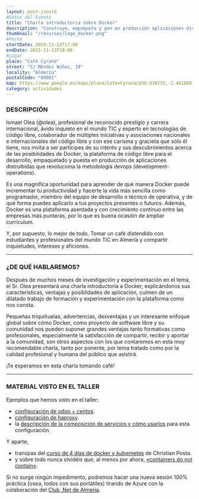 ```yaml
---
layout: post-jsonld
#Datos del Evento
title: "Charla introductoria sobre Docker"
description: "Construye, empaqueta y pon en producción aplicaciones distribuidas"
thumbnail: "/recursos/logo_docker.png"
#Fecha
startDate: 2015-11-13T17:00
endDate: 2015-11-13T19:00
#Lugar
place: "Café Cyrano"
street: "C/ Méndez Núñez, 19"
locality: "Almería"
postalCode: "04001"
map: https://www.google.es/maps/place/Cafe+Cyrano/@36.838732,-2.461688,15z/data=!4m2!3m1!1s0x0:0x3dc641c556264f91
category: actividades
---
```


### DESCRIPCIÓN


Ismael Olea (@olea), profesional de reconocido prestigio y carrera internacional, ávido inquieto en el mundo TIC y experto en tecnologías de código libre, colaborador de múltiples iniciativas y asociaciones nacionales e internacionales del código libre y con ese carisma y gracieta que sólo él tiene, nos invita a ser partícipes de su interés y sus descubrimientos acerca de las posibilidades de Docker, la plataforma de código libre para el desarrollo, empaquetado y puesta en producción de aplicaciones distruibidas que revoluciona la metodología devops (development-operations).

Es una magnífica oportunidad para aprender de qué manera Docker puede incrementar tu productividad y hacerte la vida más sencilla como programador, miembro del equipo de desarrollo o técnico de operativa, y de qué forma puedes aplicarlo a tus proyectos presentes o futuros. Además, Docker es una plataforma asentada y con crecimiento contínuo entre las empresas más punteras, por lo que es buena ocasión de ampliar currículum.

Y, por supuesto, lo mejor de todo. Tomar un café distendido con estudiantes y profesionales del mundo TIC en Almería y compartir inquietudes, intereses y aficiones.

---

### ¿DE QUÉ HABLAREMOS?

Después de muchos meses de investigación y experimentación en el tema, el Sr. Olea presentará una charla introductoria a Docker, explicándonos sus características, ventajas y posiblidades de aplicación, culmen de un dilatado trabajo de formación y experimentación con la plataforma como nos consta.

Pequeñas triquiñuelas, advertencias, desventajas y un interesante enfoque global sobre cómo Docker, como proyecto de software libre y su comunidad nos pueden suponer grandes ventajas tanto formativas como profesionales, especialmente la satisfacción de compartir, recibir y aportar a la comunidad, son otros aspectos con los que contaremos en esta muy recomendable charla, tanto por ponente, por tema tratado como por la calidad profesional y humana del público que asistirá.

¡Te esperamos en esta charla tomando café!

---

### MATERIAL VISTO EN EL TALLER

Ejemplos que hemos visto en el taller:

 - [configuración de odoo + centos](https://bitbucket.org/yajo/).
 - [configuración de haproxy](https://bitbucket.org/yajo/).
 - la [descripción de la composición de servicios y cómo usarlos](https://hub.docker.com/r/yajo/odoo/) para esta configuración.

Y aparte,

 - transpas del [curso de 4 días de docker y kubernetes](http://blog.christianposta.com/kubernetes/3-day-docker-and-kubernetes-training/) de Christian Posta.
 - y sobre todo nunca olvidéis que, al menos por ahora, [«containers do not contain»](https://opensource.com/business/14/7/docker-security-selinux).

Si no surge ningún impedimento, podremos hacer una nueva sesión 100% práctica (osea, todos con sus portátiles) tirando de Azure con la colaboración del [Club .Net de Almería](https://twitter.com/DotNetAlmeria).
